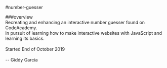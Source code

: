 #number-guesser  

###overview  
Recreating and enhancing an interactive number guesser found on CodeAcademy.  
In pursuit of learning how to make interactive websites with JavaScript and learning its basics.   
<br/>
Started End of October 2019  
<br/>
-- Giddy Garcia 